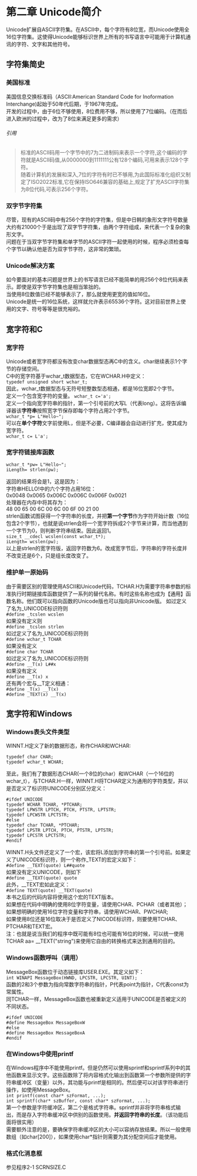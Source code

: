 # 第二章 Unicode简介
Unicode扩展自ASCII字符集。在ASCII中，每个字符有8位宽，而Unicode使用全16位字符集。这使得Unicode能够标识世界上所有的书写语言中可能用于计算机通讯的字符、文字和其他符号。  
## 字符集简史
### 美国标准
美国信息交换标准码（ASCII:American Standard Code for Inoformation Interchange)起始于50年代后期，于1967年完成。  
开发的过程中，由于6位不够使用，8位费用不够，所以使用了7位编码。（在而后进入欧洲的过程中，改为了8位来满足更多的需求）  
###### 引用
> 标准的ASCII码用一个字节中的7为二进制码来表示一个字符,这个编码的字符就是ASCII码值,从0000000到1111111公有128个编码,可用来表示128个字符。  
> 随着计算机的发展和深入,7位的字符有时已不够用,为此国际标准化组织又制定了ISO2022标准,它在保持ISO646兼容的基础上,规定了扩充ASCII字符集为8位代码,可表示256个字符。  
### 双字节字符集
尽管，现有的ASCII码中有256个字符的字符集，但是中日韩的象形文字符号数量大约有21000个于是出现了双字节字符集，由两个字符组成，来代表一个复杂的象形文字。  
问题在于当双字节字符集和单字节的ASCII字符一起使用的时候，程序必须检查每个字节以确认他是否为双字节字符，这非常的繁琐。  
### Unicode解决方案
如今要面对的基本问题是世界上的书写语言已经不能简单的用256个8位代码来表示。即使是双字节字符集也是相当笨拙的。  
当使用8位数值已经不能够表示了，那么就使用更宽的值如16位。  
Unicode是统一的16位系统，这样就允许表示65536个字符。这对目前世界上使用的文字、符号等等是很充裕的。
## 宽字符和C
### 宽字符
Unicode或者宽字符都没有改变char数据型态再C中的含义。char继续表示1个字节的存储空间。  
C中的宽字符基于wchar_t数据型态，它在WCHAR.H中定义：  
`typedef unsigned short wchar_t;`  
因此，wchar_t数据型态与无符号短整数型态相通，都是16位宽即2个字节。  
定义一个包含宽字符的变量。
`wchar_t c='a';`  
定义一个指向宽字符串的指针，第一个引号前的大写L（代表long）。这将告诉编译器该**字符串**按照宽字节保存即每个字符占用2个字节。  
`wchar_t *p= L"Hello~";`  
可以在**单个字符**文字前使用L，但是不必要，C编译器会自动进行扩充，使其成为宽字符。  
`wchar_t c= L'a';`  
### 宽字符链接库函数
```
wchar_t *pw= L"Hello~";  
iLength= strlen(pw);  
```   
返回的结果将会是1，这是因为：  
字符串HELLO!中的六个字符占用16位：  
0x0048 0x0065 0x006C 0x006C 0x006F 0x0021  
处理器在内存中将其存为：  
48 00 65 00 6C 00 6C 00 6F 00 21 00  
strlen函数试图获得一个字符串的长度，并把**第一个字节**作为字符开始计数（16位包含2个字节），也就是说strlen会将一个宽字符拆成2个字节来计算，而当他遇到一个字节为0，则判断字符串结束。因此返回1。  
`size_t __cdecl wcslen(const wchar_t*);`  
`iLength= wcslen(pw);`  
以上是strlen的宽字符版，返回字符数为6。改成宽字节后，字符串的字符长度并不改变还是6个，只是组长度改变了。  
### 维护单一原始码
由于需要区别的管理使用ASCII和Unicode代码，TCHAR.H为需要字符串参数的标准执行时期链接库函数提供了一系列的替代名称。有时这些名称也成为【通用】函数名称。他们既可以指向函数的Unicode版也可以指向非Unicode版。
如过定义了名为_UNICODE标识符则  
`#define _tcslen wcslen`  
如果没有定义则  
`#define _tcslen strlen`  
如过定义了名为_UNICODE标识符则  
`#define wchar_t TCHAR`  
如果没有定义  
`#define char TCHAR`  
如过定义了名为_UNICODE标识符则  
`#define __T(x) L##x`  
如果没有定义  
`#define __T(x) x`  
还有两个宏与__T定义相通：    
`#define _T(x) __T(x)`  
`#define _TEXT(x) __T(x)`  
## 宽字符和Windows
### Windows表头文件类型
WINNT.H定义了新的数据形态，称作CHAR和WCHAR:  
```
typedef char CHAR;   
typedef wchar_t WCHAR;  
```  
至此，我们有了数据形态CHAR(一个8位的char）和WCHAR（一个16位的wchar_t），与TCHAR.H一样，WINNT.H将TCHAR定义为通用的字符类型，并以是否定义了标识符UNICODE分别区分定义：  
```
#ifdef UNICODE  
typedef WCHAR TCHAR, *PTCHAR;   
typedef LPWSTR LPTCH, PTCH, PTSTR, LPTSTR;   
typedef LPCWSTR LPCTSTR;  
#else  
typedef char TCHAR, *PTCHAR;  
typedef LPSTR LPTCH, PTCH, PTSTR, LPTSTR;  
typedef LPCSTR LPCTSTR;  
#endif  
```  
   
WINNT.H头文件还定义了一个宏，该宏将L添加到字符串的第一个引号前。如果定义了UNICODE标识符，则一个称作_TEXT的宏定义如下：  
`#define __TEXT(quote) L##quote`   
如果没有定义UNICODE，则如下  
`#define __TEXT(quote) quote`  
此外，__TEXT宏如此定义：  
`#define TEXT(quote) __TEXT(quote)`   
本书之后的代码内容将使用这个宏的TEXT版本。  
如果想在代码中明确的使用8位字符变量，请使用CHAR、PCHAR（或者其他）；  
如果想明确的使用16位字符变量和字符串，请使用WCHAR、PWCHAR;  
如果使用8位还是16位取决于是否定义了NICODE标识符，则要使用TCHAR、PTCHAR和TEXT宏。    
注：也就是说当我们的程序中既可能有8位也可能有16位的时候，可以统一使用TCHAR aa= __TEXT("string")来使用它自由的转换格式来达到通用的目的。  
### Windows函数呼叫（调用）
MessageBox函数位于动态链接库USER.EXE。其定义如下：  
`int WINAPI MessageBox(HWND, LPCSTR, LPCSTR, UINT);`  
函数的2和3个参数为指向常数字符串的指针，P代表point为指针，C代表const为常属性。  
同TCHAR一样，MessageBox函数也被重新定义适用于UNICODE是否被定义的不同状态。   
```
#ifdef UNICODE  
#define MessageBox MessageBoxW  
#else  
#define MessageBox MessageBoxA  
#endif   
```  
### 在Windows中使用printf
在Windows程序中不能使用printf。但是仍然可以使用sprintf和sprintf系列中的其他函数来显示文字。这些函数除了将内容格式化输出到函数第一个参数所提供的字符串缓冲区（变量）以外，其功能与printf是相同的。然后便可以对该字符串进行操作，如使用MessageBox。  
`int printf(const char* szFormat, ...);`  
`int sprintf(char* szBuffer, const char* szFormat, ...);`  
第一个参数是字符缓冲区，第二个是格式字符串。sprintf并非将字符串格式输出，而是存入字符串缓冲区中供别的函数使用。**并返回字符串的长度**。（该功能后面将很实用）   
需要额外注意的是，要确保字符串缓冲区的大小可以容纳存放结果。所以一般使用数组（如char[200]），如果使用char*指针则需要为其分配空间后才能使用。  
### 格式化消息框
参见程序2-1 SCRNSIZE.C
